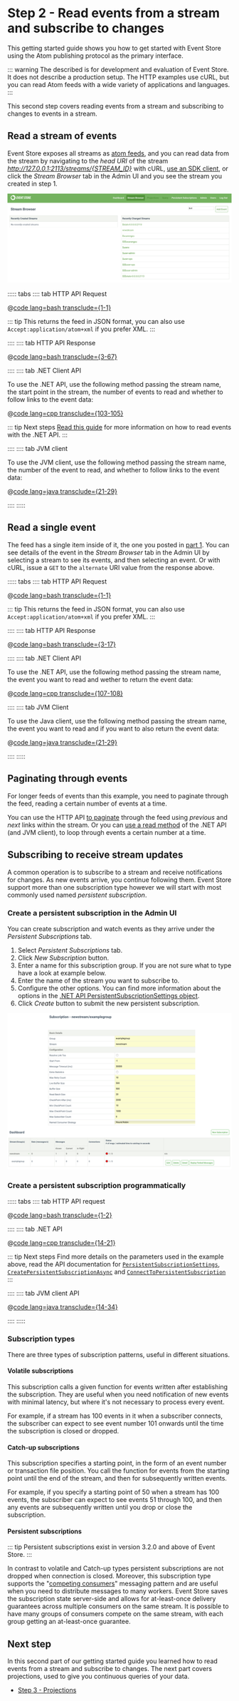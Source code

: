 # Step 2 - Read events from a stream and subscribe to changes

This getting started guide shows you how to get started with Event Store using the Atom publishing protocol as the primary interface. 

::: warning
The described is for development and evaluation of Event Store. It does not describe a production setup. The HTTP examples use cURL, but you can read Atom feeds with a wide variety of applications and languages.
:::

This second step covers reading events from a stream and subscribing to changes to events in a stream.

## Read a stream of events

Event Store exposes all streams as [atom feeds](http://tools.ietf.org/html/rfc4287), and you can read data from the stream by navigating to the _head URI_ of the stream _http://127.0.0.1:2113/streams/{STREAM_ID}_ with cURL, [use an SDK client](/v5/getting-started/which-api-sdk.md), or click the _Stream Browser_ tab in the Admin UI and you see the stream you created in step 1.

![The Admin UI Dashboard](../images/es-web-admin-stream-browser.png)

::::: tabs
:::: tab HTTP API Request

@[code lang=bash transclude={1-1}](@/docs/v5/code-examples/getting-started/read-stream.sh)

::: tip
This returns the feed in JSON format, you can also use `Accept:application/atom+xml` if you prefer XML.
:::

::::
:::: tab HTTP API Response

@[code lang=bash transclude={3-67}](@/docs/v5/code-examples/getting-started/read-stream.sh)

::::
:::: tab .NET Client API

To use the .NET API, use the following method passing the stream name, the start point in the stream, the number of events to read and whether to follow links to the event data:

@[code lang=cpp transclude={103-105}](@/docs/v5/code-examples/DocsExample/Program.cs)

::: tip Next steps
[Read this guide](/docs/v5/dotnet-api/reading-events.md) for more information on how to read events with the .NET API.
:::

::::
:::: tab JVM client

To use the JVM client, use the following method passing the stream name, the number of the event to read, and whether to follow links to the event data:

@[code lang=java transclude={21-29}](@/docs/v5/code-examples/EventStore.Samples.Java/src/main/java/org/eventstore/sample/ReadMultipleEventsExample.java)

::::
:::::

## Read a single event

The feed has a single item inside of it, the one you posted in [part 1](/v5/getting-started/index.md). You can see details of the event in the _Stream Browser_ tab in the Admin UI by selecting a stream to see its events, and then selecting an event. Or with cURL, issue a `GET` to the `alternate` URI value from the response above.

::::: tabs
:::: tab HTTP API Request

@[code lang=bash transclude={1-1}](@/docs/v5/code-examples/getting-started/read-event.sh)

::: tip
This returns the feed in JSON format, you can also use `Accept:application/atom+xml` if you prefer XML.
:::

::::
:::: tab HTTP API Response

@[code lang=bash transclude={3-17}](@/docs/v5/code-examples/getting-started/read-event.sh)

::::
:::: tab .NET Client API

To use the .NET API, use the following method passing the stream name, the event you want to read and wether to return the event data:

@[code lang=cpp transclude={107-108}](@/docs/v5/code-examples/DocsExample/Program.cs)

::::
:::: tab JVM Client

To use the Java client, use the following method passing the stream name, the event you want to read and if you want to also return the event data:

@[code lang=java transclude={21-29}](@/docs/v5/code-examples/EventStore.Samples.Java/src/main/java/org/eventstore/sample/ReadSingleEventExample.java)

::::
:::::

## Paginating through events

For longer feeds of events than this example, you need to paginate through the feed, reading a certain number of events at a time.

You can use the HTTP API [to paginate](/docs/v5/http-api/reading-streams.md#feed-paging) through the feed using _previous_ and _next_ links within the stream. Or you can [use a read method](/docs/v5/dotnet-api/reading-events.md#example-read-an-entire-stream-forwards-from-start-to-end) of the .NET API (and JVM client), to loop through events a certain number at a time.

## Subscribing to receive stream updates

A common operation is to subscribe to a stream and receive notifications for changes. As new events arrive, you continue following them. Event Store support more than one subscription type however we will start with most commonly used named _persistent subscription_.

### Create a persistent subscription in the Admin UI

You can create subscription and watch events as they arrive under the _Persistent Subscriptions_ tab.

1. Select _Persistent Subscriptions_ tab.
2. Click _New Subscription_ button.
3. Enter a name for this subscription group. If you are not sure what to type have a look at example below.
4. Enter the name of the stream you want to subscribe to.
5. Configure the other options. You can find more information about the options in the [.NET API PersistentSubscriptionSettings object](xref:EventStore.ClientAPI.PersistentSubscriptionSettings).
6. Click _Create_ button to submit the new persistent subscription.

![Subscriptions in the Admin UI](../images/getting-started-subscriptions.png)

### Create a persistent subscription programmatically

::::: tabs
:::: tab HTTP API request

@[code lang=bash transclude={1-2}](@/docs/v5/code-examples/getting-started/creating-subscription.sh)

::::
:::: tab .NET API

@[code lang=cpp transclude={14-21}](@/docs/v5/code-examples/DocsExample/GettingStarted/CreatePersistentSubscription.cs)

::: tip Next steps
Find more details on the parameters used in the example above, read the API documentation for [`PersistentSubscriptionSettings`](xref:EventStore.ClientAPI.PersistentSubscriptionSettings), [`CreatePersistentSubscriptionAsync`](xref:EventStore.ClientAPI.IEventStoreConnection.CreatePersistentSubscriptionAsync*) and [`ConnectToPersistentSubscription`](xref:EventStore.ClientAPI.IEventStoreConnection.ConnectToPersistentSubscriptionAsync*)
:::

::::
:::: tab JVM client API

@[code lang=java transclude={14-34}](@/docs/v5/code-examples/EventStore.Samples.Java/src/main/java/org/eventstore/sample/SubscriptionExample.java)

::::
:::::

### Subscription types

There are three types of subscription patterns, useful in different situations.

#### Volatile subscriptions

This subscription calls a given function for events written after establishing the subscription. They are useful when you need notification of new events with minimal latency, but where it's not necessary to process every event.

For example, if a stream has 100 events in it when a subscriber connects, the subscriber can expect to see event number 101 onwards until the time the subscription is closed or dropped.

#### Catch-up subscriptions

This subscription specifies a starting point, in the form of an event number or transaction file position. You call the function for events from the starting point until the end of the stream, and then for subsequently written events.

For example, if you specify a starting point of 50 when a stream has 100 events, the subscriber can expect to see events 51 through 100, and then any events are subsequently written until you drop or close the subscription.

#### Persistent subscriptions

::: tip
Persistent subscriptions exist in version 3.2.0 and above of Event Store.
:::

In contrast to volatile and Catch-up types persistent subscriptions are not dropped when connection is closed. Moreover, this subscription type supports the "[competing consumers](https://docs.microsoft.com/en-us/azure/architecture/patterns/competing-consumers)" messaging pattern and are useful when you need to distribute messages to many workers. Event Store saves the subscription state server-side and allows for at-least-once delivery guarantees across multiple consumers on the same stream. It is possible to have many groups of consumers compete on the same stream, with each group getting an at-least-once guarantee.

## Next step

In this second part of our getting started guide you learned how to read events from a stream and subscribe to changes. The next part covers projections, used to give you continuous queries of your data.

-   [Step 3 - Projections](/v5/getting-started/projections.md)
